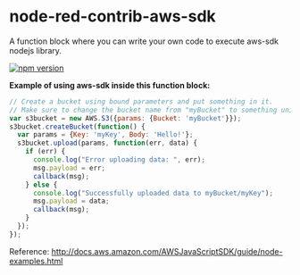 # node-red-contrib-aws-sdk

A function block where you can write your own code to execute aws-sdk nodejs library.

[![npm version](https://badge.fury.io/js/node-red-contrib-aws-sdk.svg)](https://badge.fury.io/js/node-red-contrib-aws-sdk)

**Example of using aws-sdk inside this function block:**
	
```javascript
// Create a bucket using bound parameters and put something in it.
// Make sure to change the bucket name from "myBucket" to something unique.
var s3bucket = new AWS.S3({params: {Bucket: 'myBucket'}});
s3bucket.createBucket(function() {
  var params = {Key: 'myKey', Body: 'Hello!'};
  s3bucket.upload(params, function(err, data) {
    if (err) {
      console.log("Error uploading data: ", err);
      msg.payload = err;
      callback(msg);
    } else {
      console.log("Successfully uploaded data to myBucket/myKey");
      msg.payload = data;
      callback(msg);
    }
  });
});
```

Reference: http://docs.aws.amazon.com/AWSJavaScriptSDK/guide/node-examples.html